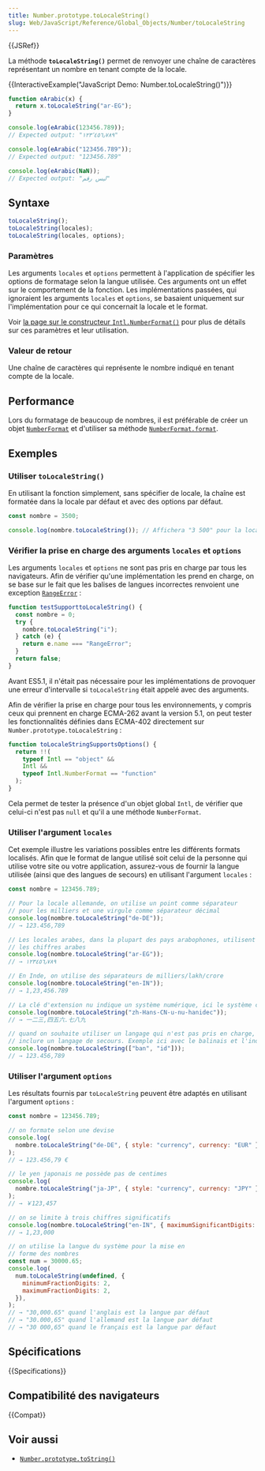 ```yaml
---
title: Number.prototype.toLocaleString()
slug: Web/JavaScript/Reference/Global_Objects/Number/toLocaleString
---
```


{{JSRef}}

La méthode **`toLocaleString()`** permet de renvoyer une chaîne de caractères représentant un nombre en tenant compte de la locale.

{{InteractiveExample("JavaScript Demo: Number.toLocaleString()")}}

```js interactive-example
function eArabic(x) {
  return x.toLocaleString("ar-EG");
}

console.log(eArabic(123456.789));
// Expected output: "١٢٣٬٤٥٦٫٧٨٩"

console.log(eArabic("123456.789"));
// Expected output: "123456.789"

console.log(eArabic(NaN));
// Expected output: "ليس رقم"
```

## Syntaxe

```js
toLocaleString();
toLocaleString(locales);
toLocaleString(locales, options);
```

### Paramètres

Les arguments `locales` et `options` permettent à l'application de spécifier les options de formatage selon la langue utilisée. Ces arguments ont un effet sur le comportement de la fonction. Les implémentations passées, qui ignoraient les arguments `locales` et `options`, se basaient uniquement sur l'implémentation pour ce qui concernait la locale et le format.

Voir [la page sur le constructeur `Intl.NumberFormat()`](/fr/docs/Web/JavaScript/Reference/Global_Objects/Intl/NumberFormat/NumberFormat) pour plus de détails sur ces paramètres et leur utilisation.

### Valeur de retour

Une chaîne de caractères qui représente le nombre indiqué en tenant compte de la locale.

## Performance

Lors du formatage de beaucoup de nombres, il est préférable de créer un objet [`NumberFormat`](/fr/docs/Web/JavaScript/Reference/Global_Objects/Intl/NumberFormat) et d'utiliser sa méthode [`NumberFormat.format`](/fr/docs/Web/JavaScript/Reference/Global_Objects/Intl/NumberFormat/format).

## Exemples

### Utiliser `toLocaleString()`

En utilisant la fonction simplement, sans spécifier de locale, la chaîne est formatée dans la locale par défaut et avec des options par défaut.

```js
const nombre = 3500;

console.log(nombre.toLocaleString()); // Affichera "3 500" pour la locale française
```

### Vérifier la prise en charge des arguments `locales` et `options`

Les arguments `locales` et `options` ne sont pas pris en charge par tous les navigateurs. Afin de vérifier qu'une implémentation les prend en charge, on se base sur le fait que les balises de langues incorrectes renvoient une exception [`RangeError`](/fr/docs/Web/JavaScript/Reference/Global_Objects/RangeError)&nbsp;:

```js
function testSupporttoLocaleString() {
  const nombre = 0;
  try {
    nombre.toLocaleString("i");
  } catch (e) {
    return e.name === "RangeError";
  }
  return false;
}
```

Avant ES5.1, il n'était pas nécessaire pour les implémentations de provoquer une erreur d'intervalle si `toLocaleString` était appelé avec des arguments.

Afin de vérifier la prise en charge pour tous les environnements, y compris ceux qui prennent en charge ECMA-262 avant la version 5.1, on peut tester les fonctionnalités définies dans ECMA-402 directement sur `Number.prototype.toLocaleString`&nbsp;:

```js
function toLocaleStringSupportsOptions() {
  return !!(
    typeof Intl == "object" &&
    Intl &&
    typeof Intl.NumberFormat == "function"
  );
}
```

Cela permet de tester la présence d'un objet global `Intl`, de vérifier que celui-ci n'est pas `null` et qu'il a une méthode `NumberFormat`.

### Utiliser l'argument `locales`

Cet exemple illustre les variations possibles entre les différents formats localisés. Afin que le format de langue utilisé soit celui de la personne qui utilise votre site ou votre application, assurez-vous de fournir la langue utilisée (ainsi que des langues de secours) en utilisant l'argument `locales`&nbsp;:

```js
const nombre = 123456.789;

// Pour la locale allemande, on utilise un point comme séparateur
// pour les milliers et une virgule comme séparateur décimal
console.log(nombre.toLocaleString("de-DE"));
// → 123.456,789

// Les locales arabes, dans la plupart des pays arabophones, utilisent
// les chiffres arabes
console.log(nombre.toLocaleString("ar-EG"));
// → ١٢٣٤٥٦٫٧٨٩

// En Inde, on utilise des séparateurs de milliers/lakh/crore
console.log(nombre.toLocaleString("en-IN"));
// → 1,23,456.789

// La clé d'extension nu indique un système numérique, ici le système chinois décimal
console.log(nombre.toLocaleString("zh-Hans-CN-u-nu-hanidec"));
// → 一二三,四五六.七八九

// quand on souhaite utiliser un langage qui n'est pas pris en charge, on peut
// inclure un langage de secours. Exemple ici avec le balinais et l'indonésien
console.log(nombre.toLocaleString(["ban", "id"]));
// → 123.456,789
```

### Utiliser l'argument `options`

Les résultats fournis par `toLocaleString` peuvent être adaptés en utilisant l'argument `options`&nbsp;:

```js
const nombre = 123456.789;

// on formate selon une devise
console.log(
  nombre.toLocaleString("de-DE", { style: "currency", currency: "EUR" }),
);
// → 123.456,79 €

// le yen japonais ne possède pas de centimes
console.log(
  nombre.toLocaleString("ja-JP", { style: "currency", currency: "JPY" }),
);
// → ￥123,457

// on se limite à trois chiffres significatifs
console.log(nombre.toLocaleString("en-IN", { maximumSignificantDigits: 3 }));
// → 1,23,000

// on utilise la langue du système pour la mise en
// forme des nombres
const num = 30000.65;
console.log(
  num.toLocaleString(undefined, {
    minimumFractionDigits: 2,
    maximumFractionDigits: 2,
  }),
);
// → "30,000.65" quand l'anglais est la langue par défaut
// → "30.000,65" quand l'allemand est la langue par défaut
// → "30 000,65" quand le français est la langue par défaut
```

## Spécifications

{{Specifications}}

## Compatibilité des navigateurs

{{Compat}}

## Voir aussi

- [`Number.prototype.toString()`](/fr/docs/Web/JavaScript/Reference/Global_Objects/Number/toString)
